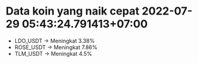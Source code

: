 # Data koin yang naik cepat 2022-07-29 05:43:24.791413+07:00

* LDO_USDT -> Meningkat 3.38%
* ROSE_USDT -> Meningkat 7.86%
* TLM_USDT -> Meningkat 4.5%
